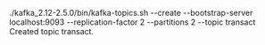 
./kafka_2.12-2.5.0/bin/kafka-topics.sh --create --bootstrap-server localhost:9093 --replication-factor 2 --partitions 2 --topic transact    
Created topic transact.
